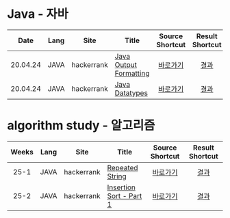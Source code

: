# Java - 자바

| Date | Lang | Site | Title | Source Shortcut | Result Shortcut |
| :--------: | :--------: | :--------: | -------- | :--------: | :--------: |
| 20.04.24 | JAVA | hackerrank | [Java Output Formatting](https://www.hackerrank.com/challenges/java-output-formatting/problem) |  [바로가기](https://github.com/0Joon/youngjoon/blob/master/25/RepeatedString.java) |  [결과](https://github.com/0Joon/youngjoon/issues/1) |
| 20.04.24 | JAVA | hackerrank | [Java Datatypes](https://www.hackerrank.com/challenges/insertionsort1/problem) |  [바로가기](https://github.com/0Joon/youngjoon/blob/master/25/InsertionSort1.java) |  [결과](https://github.com/0Joon/youngjoon/issues/2) |


# algorithm study - 알고리즘

| Weeks | Lang | Site | Title | Source Shortcut | Result Shortcut |
| :--------: | :--------: | :--------: | -------- | :--------: | :--------: |
| 25-1 | JAVA | hackerrank | [Repeated String](https://www.hackerrank.com/challenges/java-datatypes/problem) |  [바로가기](https://github.com/0Joon/youngjoon/blob/master/25/RepeatedString.java) |  [결과](https://github.com/0Joon/youngjoon/issues/1) |
| 25-2 | JAVA | hackerrank | [Insertion Sort - Part 1](https://www.hackerrank.com/challenges/insertionsort1/problem) |  [바로가기](https://github.com/0Joon/youngjoon/blob/master/25/InsertionSort1.java) |  [결과](https://github.com/0Joon/youngjoon/issues/2) |
